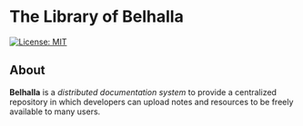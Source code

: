 # The Library of Belhalla

[![License: MIT](https://img.shields.io/badge/License-MIT-yellow.svg)](https://opensource.org/licenses/MIT)

## About

**Belhalla** is a *distributed documentation system* to provide a centralized
repository in which developers can upload notes and resources to be freely
available to many users.

